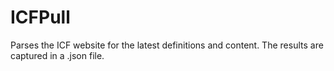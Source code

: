 # ICFPull
Parses the ICF website for the latest definitions and content. The results are captured in a .json file.
